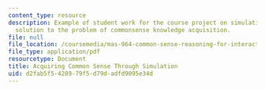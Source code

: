 ```yaml
---
content_type: resource
description: Example of student work for the course project on simulation as an alternative
  solution to the problem of commonsense knowledge acquisition.
file: null
file_location: /coursemedia/mas-964-common-sense-reasoning-for-interactive-applications-fall-2002/d2fab5f5428979f5d79dadfd9095e34d_proj_file3.pdf
file_type: application/pdf
resourcetype: Document
title: Acquiring Common Sense Through Simulation
uid: d2fab5f5-4289-79f5-d79d-adfd9095e34d
---
```

